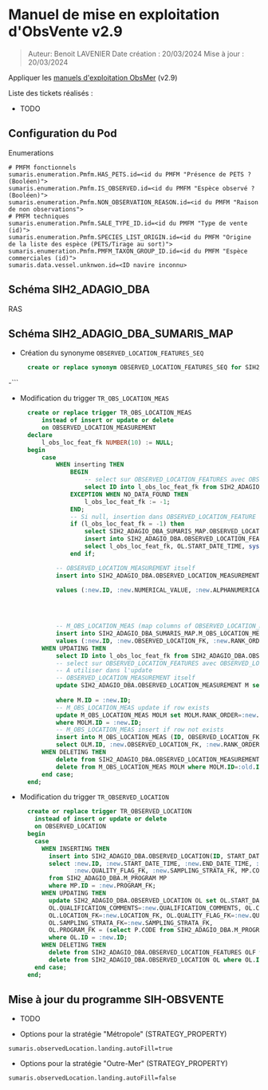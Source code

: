 # Manuel de mise en exploitation d'ObsVente v2.9

> Auteur: Benoit LAVENIER
> Date création : 20/03/2024
> Mise à jour : 20/03/2024

Appliquer les [manuels d'exploitation ObsMer](../../obsmer/mex) (v2.9)

Liste des tickets réalisés :
- TODO

## Configuration du Pod

Enumerations 

```properties
# PMFM fonctionnels
sumaris.enumeration.Pmfm.HAS_PETS.id=<id du PMFM "Présence de PETS ? (Booléen)">
sumaris.enumeration.Pmfm.IS_OBSERVED.id=<id du PMFM "Espèce observé ? (Booléen)">
sumaris.enumeration.Pmfm.NON_OBSERVATION_REASON.id=<id du PMFM "Raison de non observations">
# PMFM techniques
sumaris.enumeration.Pmfm.SALE_TYPE_ID.id=<id du PMFM "Type de vente (id)">
sumaris.enumeration.Pmfm.SPECIES_LIST_ORIGIN.id=<id du PMFM "Origine de la liste des espèce (PETS/Tirage au sort)">
sumaris.enumeration.Pmfm.PMFM_TAXON_GROUP_ID.id=<id du PMFM "Espèce commerciales (id)">
sumaris.data.vessel.unknwon.id=<ID navire inconnu>

```

## Schéma SIH2_ADAGIO_DBA

RAS

## Schéma SIH2_ADAGIO_DBA_SUMARIS_MAP

- Création du synonyme `OBSERVED_LOCATION_FEATURES_SEQ`
  ```sql
    create or replace synonym OBSERVED_LOCATION_FEATURES_SEQ for SIH2_ADAGIO_DBA.OBSERVED_LOCATION_FEATURES_SEQ;
-```

- Modification du trigger `TR_OBS_LOCATION_MEAS`
  ```sql
    create or replace trigger TR_OBS_LOCATION_MEAS
        instead of insert or update or delete
        on OBSERVED_LOCATION_MEASUREMENT
    declare
        l_obs_loc_feat_fk NUMBER(10) := NULL;
    begin
        case
            WHEN inserting THEN 
                BEGIN
                    -- select sur OBSERVED_LOCATION_FEATURES avec OBSERVED_LOCATION_FK
                    select ID into l_obs_loc_feat_fk from SIH2_ADAGIO_DBA.OBSERVED_LOCATION_FEATURES where OBSERVED_LOCATION_FK = :new.OBSERVED_LOCATION_FK;
                EXCEPTION WHEN NO_DATA_FOUND THEN
                    l_obs_loc_feat_fk := -1;
                END;
                -- Si null, insertion dans OBSERVED_LOCATION_FEATURE avec un nexval (séquence de OBSERVED_LOCATION_FEATURES_SEQ)
                if (l_obs_loc_feat_fk = -1) then
                    select SIH2_ADAGIO_DBA_SUMARIS_MAP.OBSERVED_LOCATION_FEATURES_SEQ.nextval into l_obs_loc_feat_fk from dual;
                    insert into SIH2_ADAGIO_DBA.OBSERVED_LOCATION_FEATURES(ID, START_DATE, CREATION_DATE, RANK_ORDER, OBSERVED_LOCATION_FK, QUALITY_FLAG_FK, PROGRAM_FK, VESSEL_TYPE_FK)
                    select l_obs_loc_feat_fk, OL.START_DATE_TIME, sysdate, 1, :new.OBSERVED_LOCATION_FK, 1, OL.PROGRAM_FK, 1 from SIH2_ADAGIO_DBA.OBSERVED_LOCATION OL where OL.ID = :new.OBSERVED_LOCATION_FK;
                end if;

            -- OBSERVED_LOCATION_MEASUREMENT itself
            insert into SIH2_ADAGIO_DBA.OBSERVED_LOCATION_MEASUREMENT(ID, NUMERICAL_VALUE, ALPHANUMERICAL_VALUE, DIGIT_COUNT, PRECISION_VALUE, CONTROL_DATE, QUALIFICATION_DATE, QUALIFICATION_COMMENTS, QUALITY_FLAG_FK,
                                                                     DEPARTMENT_FK, PMFM_FK, QUALITATIVE_VALUE_FK, OBSERVED_LOCATION_FEATURES_FK)
            values (:new.ID, :new.NUMERICAL_VALUE, :new.ALPHANUMERICAL_VALUE, :new.DIGIT_COUNT, :new.PRECISION_VALUE, :new.CONTROL_DATE, :new.QUALIFICATION_DATE, :new.QUALIFICATION_COMMENTS, :new.QUALITY_FLAG_FK,
                                                                     :new.RECORDER_DEPARTMENT_FK, :new.PMFM_FK, :new.QUALITATIVE_VALUE_FK, l_obs_loc_feat_fk);



            -- M_OBS_LOCATION_MEAS (map columns of OBSERVED_LOCATION_MEASUREMENT for sumaris)
            insert into SIH2_ADAGIO_DBA_SUMARIS_MAP.M_OBS_LOCATION_MEAS(ID, OBSERVED_LOCATION_FK, RANK_ORDER)
            values (:new.ID, :new.OBSERVED_LOCATION_FK, :new.RANK_ORDER);
        WHEN UPDATING THEN
            select ID into l_obs_loc_feat_fk from SIH2_ADAGIO_DBA.OBSERVED_LOCATION_FEATURES where OBSERVED_LOCATION_FK = :new.OBSERVED_LOCATION_FK;
            -- select sur OBSERVED_LOCATION_FEATURES avec OBSERVED_LOCATION_FK
            -- A utiliser dans l'update
            -- OBSERVED_LOCATION_MEASUREMENT itself
            update SIH2_ADAGIO_DBA.OBSERVED_LOCATION_MEASUREMENT M set M.NUMERICAL_VALUE=:new.NUMERICAL_VALUE, M.ALPHANUMERICAL_VALUE=:new.ALPHANUMERICAL_VALUE, M.DIGIT_COUNT=:new.DIGIT_COUNT, M.PRECISION_VALUE=:new.PRECISION_VALUE,M.CONTROL_DATE=:new.CONTROL_DATE, M.QUALIFICATION_DATE=:new.QUALIFICATION_DATE, M.QUALIFICATION_COMMENTS=:new.QUALIFICATION_COMMENTS,
                                                                      M.QUALITY_FLAG_FK=:new.QUALITY_FLAG_FK, M.DEPARTMENT_FK=:new.RECORDER_DEPARTMENT_FK, M.PMFM_FK=:new.PMFM_FK, M.QUALITATIVE_VALUE_FK=:new.QUALITATIVE_VALUE_FK, M.OBSERVED_LOCATION_FEATURES_FK = l_obs_loc_feat_fk
            where M.ID = :new.ID;
            -- M_OBS_LOCATION_MEAS update if row exists
            update M_OBS_LOCATION_MEAS MOLM set MOLM.RANK_ORDER=:new.RANK_ORDER
            where MOLM.ID = :new.ID;
            -- M_OBS_LOCATION_MEAS insert if row not exists
            insert into M_OBS_LOCATION_MEAS (ID, OBSERVED_LOCATION_FK, RANK_ORDER)
            select OLM.ID, :new.OBSERVED_LOCATION_FK, :new.RANK_ORDER from SIH2_ADAGIO_DBA.OBSERVED_LOCATION_MEASUREMENT OLM where OLM.ID = :new.ID and not exists (select * from M_OBS_LOCATION_MEAS MOLM where  MOLM.ID = :new.ID);
        WHEN DELETING THEN
            delete from SIH2_ADAGIO_DBA.OBSERVED_LOCATION_MEASUREMENT OLM where OLM.ID=:old.ID;
            delete from M_OBS_LOCATION_MEAS MOLM where MOLM.ID=:old.ID;
        end case;
    end;
  ```

- Modification du trigger `TR_OBSERVED_LOCATION`
  ```sql
    create or replace trigger TR_OBSERVED_LOCATION
      instead of insert or update or delete
      on OBSERVED_LOCATION
    begin
      case
        WHEN INSERTING THEN
          insert into SIH2_ADAGIO_DBA.OBSERVED_LOCATION(ID, START_DATE_TIME, END_DATE_TIME, COMMENTS, CONTROL_DATE, VALIDATION_DATE, QUALIFICATION_DATE, QUALIFICATION_COMMENTS, CREATION_DATE, UPDATE_DATE, RECORDER_PERSON_FK, RECORDER_DEPARTMENT_FK, LOCATION_FK, QUALITY_FLAG_FK, SAMPLING_STRATA_FK, PROGRAM_FK)
          select :new.ID, :new.START_DATE_TIME, :new.END_DATE_TIME, :new.COMMENTS, :new.CONTROL_DATE, :new.VALIDATION_DATE, :new.QUALIFICATION_DATE, :new.QUALIFICATION_COMMENTS, :new.CREATION_DATE, :new.UPDATE_DATE, :new.RECORDER_PERSON_FK, :new.RECORDER_DEPARTMENT_FK, :new.LOCATION_FK,
                 :new.QUALITY_FLAG_FK, :new.SAMPLING_STRATA_FK, MP.CODE
          from SIH2_ADAGIO_DBA.M_PROGRAM MP
          where MP.ID = :new.PROGRAM_FK;
        WHEN UPDATING THEN
          update SIH2_ADAGIO_DBA.OBSERVED_LOCATION OL set OL.START_DATE_TIME=:new.START_DATE_TIME, OL.END_DATE_TIME=:new.END_DATE_TIME, OL.COMMENTS=:new.COMMENTS, OL.CONTROL_DATE=:new.CONTROL_DATE, OL.VALIDATION_DATE=:new.VALIDATION_DATE, OL.QUALIFICATION_DATE=:new.QUALIFICATION_DATE,
          OL.QUALIFICATION_COMMENTS=:new.QUALIFICATION_COMMENTS, OL.CREATION_DATE=:new.CREATION_DATE, OL.UPDATE_DATE=:new.UPDATE_DATE, OL.RECORDER_PERSON_FK=:new.RECORDER_PERSON_FK, OL.RECORDER_DEPARTMENT_FK=:new.RECORDER_DEPARTMENT_FK,
          OL.LOCATION_FK=:new.LOCATION_FK, OL.QUALITY_FLAG_FK=:new.QUALITY_FLAG_FK,
          OL.SAMPLING_STRATA_FK=:new.SAMPLING_STRATA_FK,
          OL.PROGRAM_FK = (select P.CODE from SIH2_ADAGIO_DBA.M_PROGRAM P where P.ID=:new.PROGRAM_FK)
          where OL.ID = :new.ID;
        WHEN DELETING THEN
          delete from SIH2_ADAGIO_DBA.OBSERVED_LOCATION_FEATURES OLF where OLF.OBSERVED_LOCATION_FK = :old.ID;
          delete from SIH2_ADAGIO_DBA.OBSERVED_LOCATION OL where OL.ID=:old.ID;
      end case;
    end;
  ```

## Mise à jour du programme SIH-OBSVENTE

- TODO

- Options pour la stratégie "Métropole" (STRATEGY_PROPERTY) 

```properties
sumaris.observedLocation.landing.autoFill=true
```

- Options pour la stratégie "Outre-Mer" (STRATEGY_PROPERTY)
```properties
sumaris.observedLocation.landing.autoFill=false
```

